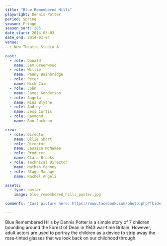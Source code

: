 ```yaml
---
title: "Blue Remembered Hills"
playwright: Dennis Potter
period: Spring
season: Fringe
season_sort: 205
date_start: 2014-03-03
date_end: 2014-03-04
venue:
  - New Theatre Studio A

cast:
  - role: Donald
    name: Sam Greenwood
  - role: Willie
    name: Penny Bainbridge
  - role: Peter
    name: Nick Cain
  - role: John
    name: James Gooderson
  - role: Angela
    name: Nina Blythe
  - role: Audrey
    name: Jess Curtis
  - role: Raymond
    name: Boo Jackson

crew:
  - role: Director
    name: Ollie Short
  - role: Director
    name: Jessica McNamee
  - role: Producer
    name: Clara Brooks
  - role: Technical Director
    name: Nathan Penney
  - role: Stage Manager
    name: Rachel Angeli

assets:
  - type: poster
    image: blue_remembered_hills_poster.jpg

comments: "Cast picture here: https://www.facebook.com/photo.php?fbid=10153932403200193&set=a.10150172756095193.403901.571265192&type=3&theater"

---
```

Blue Remembered Hills by Dennis Potter is a simple story of 7 children bounding around the Forest of Dean in 1943 war-time Britain. However, adult actors are used to portray the children as a device to strip away the rose-tinted glasses that we look back on our childhood through.
